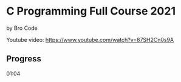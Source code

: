 # C Programming Full Course 2021
by Bro Code

Youtube video: https://www.youtube.com/watch?v=87SH2Cn0s9A

## Progress
01:04
